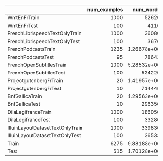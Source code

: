 |                                  |   num_examples |        num_words |   dataset_gb |       num_tokens |   avg_word |   avg_tokens |
|:---------------------------------|---------------:|-----------------:|-------------:|-----------------:|-----------:|-------------:|
| WmtEnFrTrain                     |           1000 |  52620           |        0     |  81540           |     52.62  |        81.54 |
| WmtEnFrTest                      |            100 |   4110           |        0     |   6819           |     41.1   |        68.19 |
| FrenchLibrispeechTextOnlyTrain   |           1000 |  36080           |        0     |  63490           |     36.08  |        63.49 |
| FrenchLibrispeechTextOnlyTest    |            100 |   3676           |        0     |   6518           |     36.76  |        65.18 |
| FrenchPodcastsTrain              |           1235 |      1.26678e+06 |        0.007 |      2.33416e+06 |   1025.73  |      1890.01 |
| FrenchPodcastsTest               |             95 |  78643           |        0     | 146673           |    827.821 |      1543.93 |
| FrenchOpenSubtitlesTrain         |           1000 |      5.28532e+06 |        0.03  |      1.27177e+07 |   5285.32  |     12717.7  |
| FrenchOpenSubtitlesTest          |            100 | 534229           |        0.003 |      1.28331e+06 |   5342.29  |     12833.1  |
| ProjectgutenbergFrTrain          |             20 |      1.41957e+06 |        0.009 |      3.01161e+06 |  70978.6   |    150580    |
| ProjectgutenbergFrTest           |             10 | 714448           |        0.005 |      1.51652e+06 |  71444.8   |    151652    |
| BnfGallicaTrain                  |             20 |      1.29563e+06 |        0.008 |      2.71407e+06 |  64781.4   |    135703    |
| BnfGallicaTest                   |             10 | 296356           |        0.002 | 587690           |  29635.6   |     58769    |
| DilaLegifranceTrain              |           1000 | 186050           |        0.002 | 381750           |    186.05  |       381.75 |
| DilaLegifranceTest               |            100 |  33286           |        0     |  69567           |    332.86  |       695.67 |
| IlluinLayoutDatasetTextOnlyTrain |           1000 | 339830           |        0.002 | 831780           |    339.83  |       831.78 |
| IlluinLayoutDatasetTextOnlyTest  |            100 |  36533           |        0     |  80682           |    365.33  |       806.82 |
| Train                            |           6275 |      9.88188e+06 |        0.058 |      2.21361e+07 |   1574.8   |      3527.67 |
| Test                             |            615 |      1.70128e+06 |        0.01  |      3.69778e+06 |   2766.31  |      6012.66 |